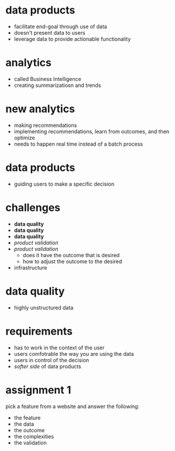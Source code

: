 # data products
* facilitate end-goal through use of data
* doesn't present data to users
* leverage data to provide actionable functionality

# analytics
* called Business Intelligence
* creating summarizatiosn and trends

# new analytics
* making recommendations
* implementing recommendations, learn from outcomes, and then optimize
* needs to happen real time instead of a batch process

# data products
* guiding users to make a specific decision

# challenges
* **data quality**
* **data quality**
* **data quality**
* *product validation*
* *product validation*
    * does it have the outcome that is desired
    * how to adjust the outcome to the desired
*  infrastructure

# data quality
* highly unstructured data


# requirements
* has to work in the context of the user
* users comfotrable the way you are using the data
* users in control of the decision
* *softer side* of data products

# assignment 1
pick a feature from a website and answer the following:
* the feature
* the data
* the outcome
* the complexities
* the validation